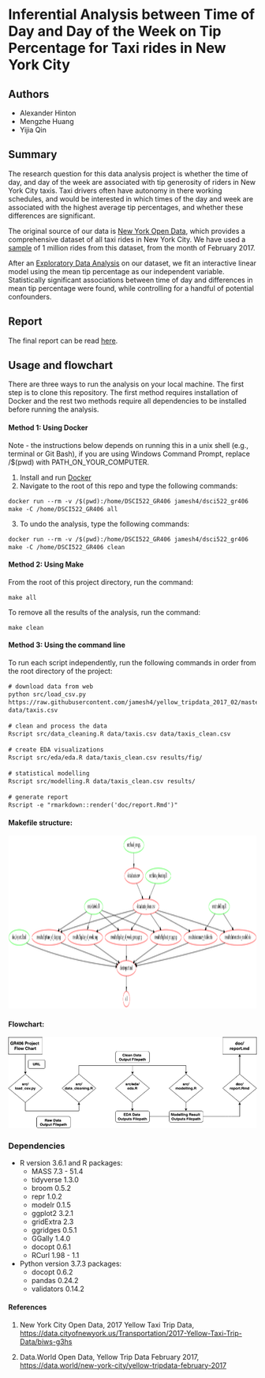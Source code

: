 # Inferential Analysis between Time of Day and Day of the Week on Tip Percentage for Taxi rides in New York City

## Authors
- Alexander Hinton
- Mengzhe Huang
- Yijia Qin 

## Summary
The research question for this data analysis project is whether the time of day, and day of the week are associated with tip generosity of riders in New York City taxis. Taxi drivers often have autonomy in there working schedules, and would be interested in which times of the day and week are associated with the highest average tip percentages, and whether these differences are significant.

The original source of our data is [New York Open Data](https://data.cityofnewyork.us/Transportation/2017-Yellow-Taxi-Trip-Data/biws-g3hs), which provides a comprehensive dataset of all taxi rides in New York City. We have used a [sample](https://raw.githubusercontent.com/jamesh4/yellow_tripdata_2017_02/master/taxi_smaller.csv) of 1 million rides from this dataset, from the month of February 2017.

After an [Exploratory Data Analysis](https://github.com/UBC-MDS/DSCI522_GR406/blob/master/src/eda/eda.ipynb) on our dataset, we fit an interactive linear model using the mean tip percentage as our independent variable. Statistically significant associations between time of day and  differences in mean tip percentage were found, while controlling for a handful of potential confounders. 

## Report
The final report can be read [here](https://github.com/UBC-MDS/DSCI522_GR406/blob/master/doc/report.md).

## Usage and flowchart
There are three ways to run the analysis on your local machine. The first step is to clone this repository. The first method requires installation of Docker and the rest two methods require all dependencies to be installed before running the analysis.

#### Method 1: Using Docker
Note - the instructions below depends on running this in a unix shell (e.g., terminal or Git Bash), if you are using Windows Command Prompt, replace /$(pwd) with PATH_ON_YOUR_COMPUTER.

1. Install and run [Docker](https://www.docker.com/get-started)
2. Navigate to the root of this repo and type the following commands:
```
docker run --rm -v /$(pwd):/home/DSCI522_GR406 jamesh4/dsci522_gr406 make -C /home/DSCI522_GR406 all
```
3. To undo the analysis, type the following commands:
```
docker run --rm -v /$(pwd):/home/DSCI522_GR406 jamesh4/dsci522_gr406 make -C /home/DSCI522_GR406 clean
```

#### Method 2: Using Make
From the root of this project directory, run the command: <br>
```
make all
```
To remove all the results of the analysis, run the command: <br>
```
make clean
```

#### Method 3: Using the command line
To run each script independently, run the following commands in order from the root directory of the project: <br>

```
# download data from web
python src/load_csv.py https://raw.githubusercontent.com/jamesh4/yellow_tripdata_2017_02/master/taxi_smaller.csv data/taxis.csv

# clean and process the data
Rscript src/data_cleaning.R data/taxis.csv data/taxis_clean.csv

# create EDA visualizations
Rscript src/eda/eda.R data/taxis_clean.csv results/fig/

# statistical modelling
Rscript src/modelling.R data/taxis_clean.csv results/

# generate report
Rscript -e "rmarkdown::render('doc/report.Rmd')"
```

#### Makefile structure:

<img src="results/fig/Makefile.png" width="900" height="350"/>

#### Flowchart:

<img src="results/fig/GR406_flow_chart.png" width="900"/>


### Dependencies
- R version 3.6.1 and R packages:
    - MASS		7.3 - 51.4
    - tidyverse	1.3.0
    - broom		0.5.2
    - repr		1.0.2
    - modelr	0.1.5
    - ggplot2	3.2.1
    - gridExtra	2.3
    - ggridges	0.5.1
    - GGally	1.4.0
    - docopt	0.6.1
    - RCurl		1.98 -  1.1
- Python version 3.7.3 packages:
    - docopt     0.6.2
    - pandas     0.24.2
    - validators 0.14.2
    
#### References
1. New York City Open Data, 2017 Yellow Taxi Trip Data, https://data.cityofnewyork.us/Transportation/2017-Yellow-Taxi-Trip-Data/biws-g3hs 

2. Data.World Open Data, Yellow Trip Data February 2017, https://data.world/new-york-city/yellow-tripdata-february-2017
